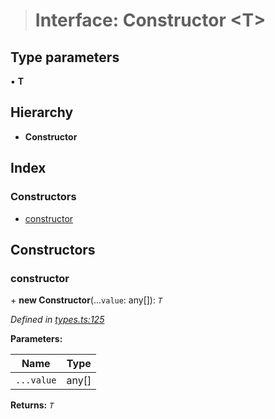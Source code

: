 > # Interface: Constructor <**T**>

## Type parameters

▪ **T**

## Hierarchy

* **Constructor**

## Index

### Constructors

* [constructor](_types_.constructor.md#constructor)

## Constructors

###  constructor

\+ **new Constructor**(...`value`: any[]): *`T`*

*Defined in [types.ts:125](https://github.com/polkadot-js/api/blob/9738ea1/packages/types/src/types.ts#L125)*

**Parameters:**

Name | Type |
------ | ------ |
`...value` | any[] |

**Returns:** *`T`*